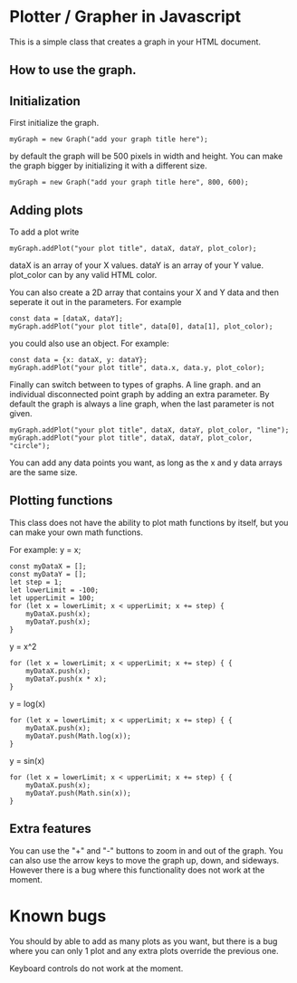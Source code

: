 # Plotter / Grapher in Javascript

This is a simple class that creates a graph in your HTML document.


## How to use the graph.

## Initialization

First initialize the graph.

```
myGraph = new Graph("add your graph title here");
```

by default the graph will be 500 pixels in width and height.
You can make the graph bigger by initializing it with a different size.
```
myGraph = new Graph("add your graph title here", 800, 600);
```

## Adding plots

To add a plot write
```
myGraph.addPlot("your plot title", dataX, dataY, plot_color);
```
dataX is an array of your X values.
dataY is an array of your Y value.
plot_color can by any valid HTML color.

You can also create a 2D array that contains your X and Y data and then seperate it out in the parameters.
For example
```
const data = [dataX, dataY];
myGraph.addPlot("your plot title", data[0], data[1], plot_color);
```
you could also use an object.
For example:
```
const data = {x: dataX, y: dataY};
myGraph.addPlot("your plot title", data.x, data.y, plot_color);
```

Finally can switch between to types of graphs.
A line graph. and an individual disconnected point graph by adding an extra parameter.
By default the graph is always a line graph, when the last parameter is not given.
```
myGraph.addPlot("your plot title", dataX, dataY, plot_color, "line");
myGraph.addPlot("your plot title", dataX, dataY, plot_color, "circle");
```

You can add any data points you want, as long as the x and y data arrays are the same size.

## Plotting functions

This class does not have the ability to plot math functions by itself, but you can make your own math functions.

For example: 
y = x;
```
const myDataX = [];
const myDataY = [];
let step = 1;
let lowerLimit = -100;
let upperLimit = 100;
for (let x = lowerLimit; x < upperLimit; x += step) {
    myDataX.push(x);
    myDataY.push(x);
}
```
y = x^2

```
for (let x = lowerLimit; x < upperLimit; x += step) { {
    myDataX.push(x);
    myDataY.push(x * x);
}
```

y = log(x)
```
for (let x = lowerLimit; x < upperLimit; x += step) { {
    myDataX.push(x);
    myDataY.push(Math.log(x));
}
```

y = sin(x)

```
for (let x = lowerLimit; x < upperLimit; x += step) { {
    myDataX.push(x);
    myDataY.push(Math.sin(x));
}
```

## Extra features

You can use the "+" and "-" buttons to zoom in and out of the graph.
You can also use the arrow keys to move the graph up, down, and sideways.
However there is a bug where this functionality does not work at the moment.

# Known bugs

You should by able to add as many plots as you want,
but there is a bug where you can only 1 plot and any extra plots override the previous one.

Keyboard controls do not work at the moment.

